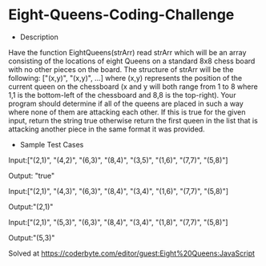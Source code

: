 # Eight-Queens-Coding-Challenge

- Description

Have the function EightQueens(strArr) read strArr which will be an array consisting of the locations of eight Queens on a standard 8x8 chess board with no other pieces on the board. The structure of strArr will be the following: ["(x,y)", "(x,y)", ...] where (x,y) represents the position of the current queen on the chessboard (x and y will both range from 1 to 8 where 1,1 is the bottom-left of the chessboard and 8,8 is the top-right). Your program should determine if all of the queens are placed in such a way where none of them are attacking each other. If this is true for the given input, return the string true otherwise return the first queen in the list that is attacking another piece in the same format it was provided.

- Sample Test Cases

Input:["(2,1)", "(4,2)", "(6,3)", "(8,4)", "(3,5)", "(1,6)", "(7,7)", "(5,8)"]

Output: "true"

Input:["(2,1)", "(4,3)", "(6,3)", "(8,4)", "(3,4)", "(1,6)", "(7,7)", "(5,8)"]

Output:"(2,1)"

Input:["(2,1)", "(5,3)", "(6,3)", "(8,4)", "(3,4)", "(1,8)", "(7,7)", "(5,8)"]

Output:"(5,3)"

Solved at https://coderbyte.com/editor/guest:Eight%20Queens:JavaScript
